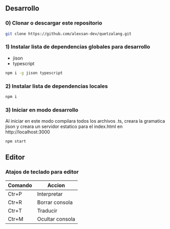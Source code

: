 ## Desarrollo

### 0) Clonar o descargar este repositorio

```bash
git clone https://github.com/alexsan-dev/quetzalang.git
```

### 1) Instalar lista de dependencias globales para desarrollo

- jison
- typescript

```bash
npm i -g jison typescript
```

### 2) Instalar lista de dependencias locales

```bash
npm i
```

### 3) Iniciar en modo desarrollo

Al iniciar en este modo compilara todos los archivos .ts, creara la gramatica jison y creara un servidor estatico para el index.html en http://localhost:3000

```bash
npm start
```

## Editor

### Atajos de teclado para editor

| Comando | Accion          |
| ------- | --------------- |
| Ctr+P   | Interpretar     |
| Ctr+R   | Borrar consola  |
| Ctr+T   | Traducir        |
| Ctr+M   | Ocultar consola |
